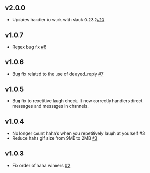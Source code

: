 ## v2.0.0
  * Updates handler to work with slack 0.23.2[#10](https://github.com/tielur/alice_haha/pull/10)

## v1.0.7
  * Regex bug fix [#8](https://github.com/tielur/alice_haha/pull/8)

## v1.0.6
  * Bug fix related to the use of delayed_reply [#7](https://github.com/tielur/alice_haha/pull/7)

## v1.0.5
  * Bug fix to repetitive laugh check. It now correctly handlers direct messages
    and messages in channels.

## v1.0.4
  * No longer count haha's when you repetitively laugh at yourself [#3](https://github.com/tielur/alice_haha/pull/3)
  * Reduce haha gif size from 9MB to 2MB [#3](https://github.com/tielur/alice_haha/pull/3)

## v1.0.3
  * Fix order of haha winners [#2](https://github.com/tielur/alice_haha/pull/2)

